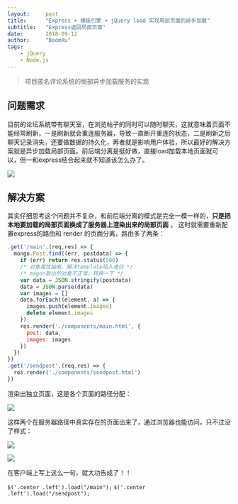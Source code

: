 ```yaml
---
layout:     post
title:      "Express + 模板引擎 + jQuery load 实现局部页面的异步加载"
subtitle:   "Express返回局部页面"
date:       2018-09-12
author:     "BoomXu"
tags:
    - jQuery
    - Node.js
---
```


> 项目匿名评论系统的局部异步加载服务的实现

## 问题需求

目前的论坛系统带有聊天室，在浏览帖子的同时可以随时聊天，这就意味着页面不能经常刷新，一是刷新就会重连服务器，导致一直断开重连的状态，二是刷新之后聊天记录消失，还要做数据的持久化，再者就是影响用户体验，所以最好的解决方案就是异步加载局部页面。前后端分离是挺好做，直接load加载本地页面就可以，但一和express结合起来就不知道该怎么办了。

![](http://p5oqx8gut.bkt.clouddn.com/18-9-12/5563645.jpg)

## 解决方案

其实仔细思考这个问题并不复杂，和前后端分离的模式是完全一模一样的，**只是把本地要加载的局部页面换成了服务器上渲染出来的局部页面** 。 这时就需要重新配置express的路由和 render 的页面分离，路由多了两条： 

``` JavaScript
.get('/main',(req,res) => {
  mongo.Post.find((err, postdata) => {
    if (err) return res.status(500)
    /* 对象属性抽离，解决template陷入递归 */
    /* mogon取出的对象不正常，转换一下 */
    var data = JSON.stringify(postdata)
    data = JSON.parse(data)
    var images = []
    data.forEach((element, a) => {
      images.push(element.images)
      delete element.images
    });
    res.render('./components/main.html', {
      post: data,
      images: images
    })
  })
})
.get('/sendpost',(req,res) => {
  res.render('./components/sendpost.html')
})
```

渲染出独立页面，这是各个页面的路径分配：

![](http://p5oqx8gut.bkt.clouddn.com/18-9-12/52866315.jpg)

这样两个在服务器路径中真实存在的页面出来了，通过浏览器也能访问，只不过没了样式：

![](http://p5oqx8gut.bkt.clouddn.com/18-9-12/99119243.jpg)

![](http://p5oqx8gut.bkt.clouddn.com/18-9-12/67452684.jpg)

在客户端上写上这么一句，就大功告成了！！

`$('.center .left').load("/main");`
`$('.center .left').load("/sendpost");`